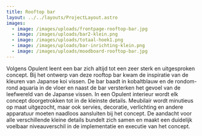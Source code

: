 ```yaml
---
title: Rooftop bar
layout: ../../layouts/ProjectLayout.astro
images:
  - image: /images/uploads/frontpage-rooftop-bar.jpg
  - image: /images/uploads/bar2-klein.png
  - image: /images/uploads/totaal-hoek1.png
  - image: /images/uploads/bar-inrichting-klein.png
  - image: /images/uploads/moodboard-rooftop-bar.jpg
---
```

<!--StartFragment-->

Volgens Opulent leent een bar zich altijd tot een zeer sterk en uitgesproken concept. Bij het ontwerp van deze rooftop bar kwam de inspiratie van de kleuren van Japanse koi vissen. De bar baadt in kobaltblauw en de rondom-rond aquaria in de vloer en naast de bar versterken het gevoel van de leefwereld van de Japanse vissen. In een Opulent interieur wordt elk concept doorgetrokken tot in de kleinste details. Meubilair wordt minutieus op maat uitgezocht, maar ook servies, decoratie, verlichting en andere apparatuur moeten naadloos aansluiten bij het concept. De aandacht voor alle verschillende kleine details bundelt zich samen en maakt een duidelijk voelbaar niveauverschil in de implementatie en executie van het concept.

<!--EndFragment-->
